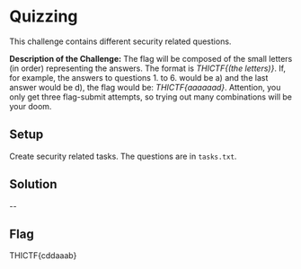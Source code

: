 # Quizzing
This challenge contains different security related questions.

**Description of the Challenge:**
The flag will be composed of the small letters (in order) representing the answers. The format is *THICTF{(the letters)}*. If, for example, the answers to questions 1. to 6. would be a) and the last answer would be d), the flag would be: *THICTF{aaaaaad}*. Attention, you only get three flag-submit attempts, so trying out many combinations will be your doom. 

## Setup
Create security related tasks. The questions are in `tasks.txt`.

## Solution
--

## Flag
THICTF{cddaaab}
